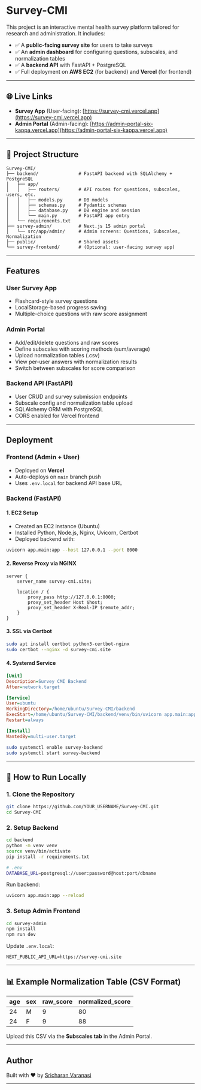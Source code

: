 # Survey-CMI

This project is an interactive mental health survey platform tailored for research and administration. It includes:

- ✅ A **public-facing survey site** for users to take surveys
- ✅ An **admin dashboard** for configuring questions, subscales, and normalization tables
- ✅ A **backend API** with FastAPI + PostgreSQL
- ✅ Full deployment on **AWS EC2** (for backend) and **Vercel** (for frontend)

---

## 🌐 Live Links

- **Survey App** (User-facing): [https://survey-cmi.vercel.app](https://survey-cmi.vercel.app)
- **Admin Portal** (Admin-facing): [https://admin-portal-six-kappa.vercel.app](https://admin-portal-six-kappa.vercel.app)

---

## 📁 Project Structure

```
Survey-CMI/
├── backend/               # FastAPI backend with SQLAlchemy + PostgreSQL
│   ├── app/
│   │   ├── routers/       # API routes for questions, subscales, users, etc.
│   │   ├── models.py      # DB models
│   │   ├── schemas.py     # Pydantic schemas
│   │   ├── database.py    # DB engine and session
│   │   └── main.py        # FastAPI app entry
│   └── requirements.txt
├── survey-admin/          # Next.js 15 admin portal
│   └── src/app/admin/     # Admin screens: Questions, Subscales, Normalization
├── public/                # Shared assets
└── survey-frontend/       # (Optional: user-facing survey app)
```

---

## Features

### User Survey App

- Flashcard-style survey questions
- LocalStorage-based progress saving
- Multiple-choice questions with raw score assignment

### Admin Portal

- Add/edit/delete questions and raw scores
- Define subscales with scoring methods (sum/average)
- Upload normalization tables (.csv)
- View per-user answers with normalization results
- Switch between subscales for score comparison

### Backend API (FastAPI)

- User CRUD and survey submission endpoints
- Subscale config and normalization table upload
- SQLAlchemy ORM with PostgreSQL
- CORS enabled for Vercel frontend

---

## Deployment

### Frontend (Admin + User)

- Deployed on **Vercel**
- Auto-deploys on `main` branch push
- Uses `.env.local` for backend API base URL

### Backend (FastAPI)

#### 1. EC2 Setup

- Created an EC2 instance (Ubuntu)
- Installed Python, Node.js, Nginx, Uvicorn, Certbot
- Deployed backend with:

```bash
uvicorn app.main:app --host 127.0.0.1 --port 8000
```

#### 2. Reverse Proxy via NGINX

```nginx
server {
    server_name survey-cmi.site;

    location / {
        proxy_pass http://127.0.0.1:8000;
        proxy_set_header Host $host;
        proxy_set_header X-Real-IP $remote_addr;
    }
}
```

#### 3. SSL via Certbot

```bash
sudo apt install certbot python3-certbot-nginx
sudo certbot --nginx -d survey-cmi.site
```

#### 4. Systemd Service

```ini
[Unit]
Description=Survey CMI Backend
After=network.target

[Service]
User=ubuntu
WorkingDirectory=/home/ubuntu/Survey-CMI/backend
ExecStart=/home/ubuntu/Survey-CMI/backend/venv/bin/uvicorn app.main:app --host 127.0.0.1 --port 8000
Restart=always

[Install]
WantedBy=multi-user.target
```

```bash
sudo systemctl enable survey-backend
sudo systemctl start survey-backend
```

---

## 🧪 How to Run Locally

### 1. Clone the Repository

```bash
git clone https://github.com/YOUR_USERNAME/Survey-CMI.git
cd Survey-CMI
```

### 2. Setup Backend

```bash
cd backend
python -m venv venv
source venv/bin/activate
pip install -r requirements.txt

# .env
DATABASE_URL=postgresql://user:password@host:port/dbname
```

Run backend:

```bash
uvicorn app.main:app --reload
```

### 3. Setup Admin Frontend

```bash
cd survey-admin
npm install
npm run dev
```

Update `.env.local`:

```
NEXT_PUBLIC_API_URL=https://survey-cmi.site
```

---

## 📊 Example Normalization Table (CSV Format)

| age | sex | raw_score | normalized_score |
| --- | --- | --------- | ---------------- |
| 24  | M   | 9         | 80               |
| 24  | F   | 9         | 88               |

Upload this CSV via the **Subscales tab** in the Admin Portal.

---

## Author

Built with ❤️ by [Sricharan Varanasi](https://github.com/sricharan-varanasi)

---
